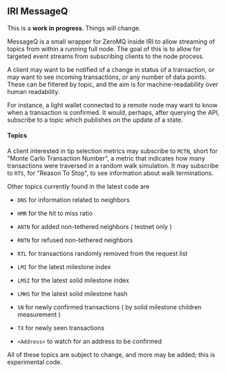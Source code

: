 ## IRI MessageQ

This is a **work in progress**. Things will change.

MessageQ is a small wrapper for ZeroMQ inside IRI to allow streaming 
of topics from within a running full node. The goal of this is to allow
for targeted event streams from subscribing clients to the node process.

A client may want to be notified of a change in status of a transaction,
or may want to see incoming transactions, or any number of data points.
These can be filtered by topic, and the aim is for machine-readability 
over human readability.

For instance, a light wallet connected to a remote node may want to know
when a transaction is confirmed. It would, perhaps, after querying the API,
subscribe to a topic which publishes on the update of a state.

#### Topics

A client interested in tip selection metrics may subscribe to `MCTN`, short for
"Monte Carlo Transaction Number", a metric that indicates how many transactions
were traversed in a random walk simulation. It may subscribe to `RTS`, for 
"Reason To Stop", to see information about walk terminations.

Other topics currently found in the latest code are 
* `DNS` for information related to neighbors
* `HMR` for the hit to miss ratio
* `ANTN` for added non-tethered neighbors ( testnet only )
* `RNTN` for refused non-tethered neighbors
* `RTL` for transactions randomly removed from the request list
* `LMI` for the latest milestone index
* `LMSI` for the latest solid milestone index 
* `LMHS` for the latest solid milestone hash
* `SN` for newly confirmed transactions ( by solid milestone children measurement )
* `TX` for newly seen transactions

* `<Address>` to watch for an address to be confirmed

All of these topics are subject to change, and more may be added; this is experimental code.
